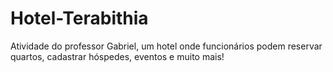 # Hotel-Terabithia
Atividade do professor Gabriel, um hotel onde funcionários podem reservar quartos, cadastrar hóspedes, eventos e muito mais!
